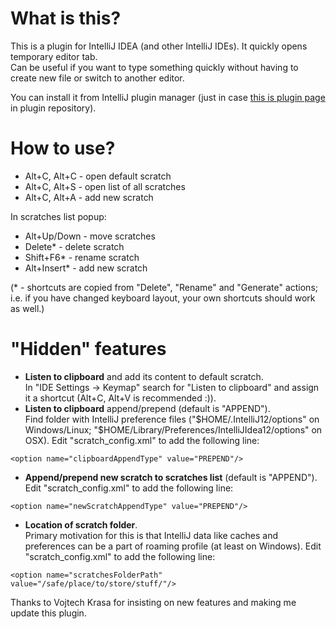 What is this?
=============

This is a plugin for IntelliJ IDEA (and other IntelliJ IDEs).
It quickly opens temporary editor tab.
<br/>
Can be useful if you want to type something quickly without having to create new file or switch to another editor.

You can install it from IntelliJ plugin manager
(just in case [this is plugin page](http://plugins.jetbrains.com/plugin/?null&pluginId=4428) in plugin repository).


How to use?
===========
 - Alt+C, Alt+C - open default scratch
 - Alt+C, Alt+S - open list of all scratches
 - Alt+C, Alt+A - add new scratch

In scratches list popup:
 - Alt+Up/Down - move scratches
 - Delete* - delete scratch
 - Shift+F6* - rename scratch
 - Alt+Insert* - add new scratch

(* - shortcuts are copied from "Delete", "Rename" and "Generate" actions; i.e.
if you have changed keyboard layout, your own shortcuts should work as well.)


"Hidden" features
=================
 - **Listen to clipboard** and add its content to default scratch. <br/>
 In "IDE Settings -> Keymap" search for "Listen to clipboard" and assign it a shortcut (Alt+C, Alt+V is recommended :)).
 - **Listen to clipboard** append/prepend (default is "APPEND").<br/>
 Find folder with IntelliJ preference files ("$HOME/.IntelliJ12/options" on Windows/Linux; "$HOME/Library/Preferences/IntelliJIdea12/options" on OSX).
 Edit "scratch_config.xml" to add the following line:
```
<option name="clipboardAppendType" value="PREPEND"/>
```
 - **Append/prepend new scratch to scratches list** (default is "APPEND").
 Edit "scratch_config.xml" to add the following line:
```
<option name="newScratchAppendType" value="PREPEND"/>
```
 - **Location of scratch folder**.<br/>
 Primary motivation for this is that IntelliJ data like caches and preferences can be a part of roaming profile (at least on Windows).
 Edit "scratch_config.xml" to add the following line:
```
<option name="scratchesFolderPath" value="/safe/place/to/store/stuff/"/>
```


Thanks to Vojtech Krasa for insisting on new features and making me update this plugin.